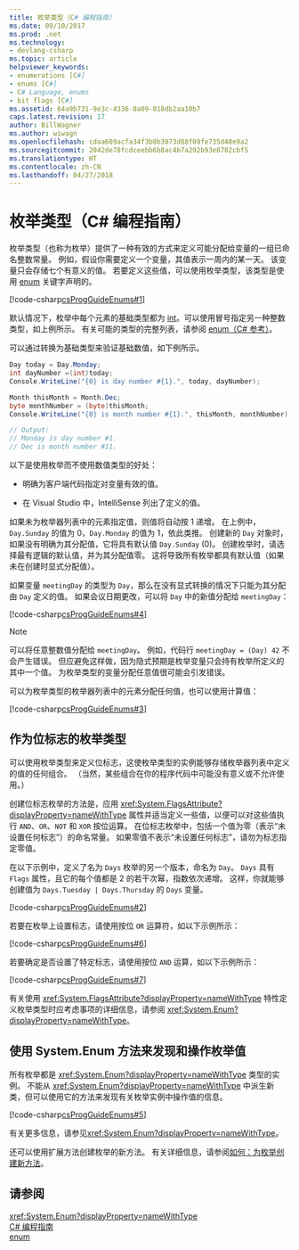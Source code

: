 ```yaml
---
title: 枚举类型（C# 编程指南）
ms.date: 09/10/2017
ms.prod: .net
ms.technology:
- devlang-csharp
ms.topic: article
helpviewer_keywords:
- enumerations [C#]
- enums [C#]
- C# Language, enums
- bit flags [C#]
ms.assetid: 64a9b731-9e3c-4336-8a09-018db2aa10b7
caps.latest.revision: 17
author: BillWagner
ms.author: wiwagn
ms.openlocfilehash: cdaa609acfa34f3b0b3073d88f09fe735d48e9a2
ms.sourcegitcommit: 2042de78fcdceebb6b8ac4b7a292b93e8782cbf5
ms.translationtype: HT
ms.contentlocale: zh-CN
ms.lasthandoff: 04/27/2018
---
```

# <a name="enumeration-types-c-programming-guide"></a>枚举类型（C# 编程指南）

枚举类型（也称为枚举）提供了一种有效的方式来定义可能分配给变量的一组已命名整数常量。 例如，假设你需要定义一个变量，其值表示一周内的某一天。 该变量只会存储七个有意义的值。 若要定义这些值，可以使用枚举类型，该类型是使用 [enum](../../csharp/language-reference/keywords/enum.md) 关键字声明的。

[!code-csharp[csProgGuideEnums#1](../../../samples/snippets/csharp/VS_Snippets_VBCSharp/csProgGuideEnums/CS/Enums.cs#1)]

默认情况下，枚举中每个元素的基础类型都为 [int](../../csharp/language-reference/keywords/int.md)。可以使用冒号指定另一种整数类型，如上例所示。 有关可能的类型的完整列表，请参阅 [enum（C# 参考）](../../csharp/language-reference/keywords/enum.md)。

可以通过转换为基础类型来验证基础数值，如下例所示。

```csharp
Day today = Day.Monday;
int dayNumber =(int)today;
Console.WriteLine("{0} is day number #{1}.", today, dayNumber);

Month thisMonth = Month.Dec;
byte monthNumber = (byte)thisMonth;
Console.WriteLine("{0} is month number #{1}.", thisMonth, monthNumber);

// Output:
// Monday is day number #1.
// Dec is month number #11.
```

以下是使用枚举而不使用数值类型的好处：

- 明确为客户端代码指定对变量有效的值。

- 在 Visual Studio 中，IntelliSense 列出了定义的值。

如果未为枚举器列表中的元素指定值，则值将自动按 1 递增。 在上例中，`Day.Sunday` 的值为 0，`Day.Monday` 的值为 1，依此类推。 创建新的 `Day` 对象时，如果没有明确为其分配值，它将具有默认值 `Day.Sunday` (0)。 创建枚举时，请选择最有逻辑的默认值，并为其分配值零。 这将导致所有枚举都具有默认值（如果未在创建时显式分配值）。

如果变量 `meetingDay` 的类型为 `Day`，那么在没有显式转换的情况下只能为其分配由 `Day` 定义的值。 如果会议日期更改，可以将 `Day` 中的新值分配给 `meetingDay`：

[!code-csharp[csProgGuideEnums#4](../../../samples/snippets/csharp/VS_Snippets_VBCSharp/csProgGuideEnums/CS/Enums.cs#4)]

> [!NOTE]
> 可以将任意整数值分配给 `meetingDay`。 例如，代码行 `meetingDay = (Day) 42` 不会产生错误。 但应避免这样做，因为隐式预期是枚举变量只会持有枚举所定义的其中一个值。 为枚举类型的变量分配任意值很可能会引发错误。

可以为枚举类型的枚举器列表中的元素分配任何值，也可以使用计算值：

[!code-csharp[csProgGuideEnums#3](../../../samples/snippets/csharp/VS_Snippets_VBCSharp/csProgGuideEnums/CS/Enums.cs#3)]

## <a name="enumeration-types-as-bit-flags"></a>作为位标志的枚举类型

可以使用枚举类型来定义位标志，这使枚举类型的实例能够存储枚举器列表中定义的值的任何组合。 （当然，某些组合在你的程序代码中可能没有意义或不允许使用。）

创建位标志枚举的方法是，应用 <xref:System.FlagsAttribute?displayProperty=nameWithType> 属性并适当定义一些值，以便可以对这些值执行 `AND`、`OR`、`NOT` 和 `XOR` 按位运算。 在位标志枚举中，包括一个值为零（表示“未设置任何标志”）的命名常量。 如果零值不表示“未设置任何标志”，请勿为标志指定零值。

在以下示例中，定义了名为 `Days` 枚举的另一个版本，命名为 `Day`。 `Days` 具有 `Flags` 属性，且它的每个值都是 2 的若干次幂，指数依次递增。 这样，你就能够创建值为 `Days.Tuesday | Days.Thursday` 的 `Days` 变量。

[!code-csharp[csProgGuideEnums#2](../../../samples/snippets/csharp/VS_Snippets_VBCSharp/csProgGuideEnums/CS/Enums.cs#2)]

若要在枚举上设置标志，请使用按位 `OR` 运算符，如以下示例所示：

[!code-csharp[csProgGuideEnums#6](../../../samples/snippets/csharp/VS_Snippets_VBCSharp/csProgGuideEnums/CS/Enums.cs#6)]

若要确定是否设置了特定标志，请使用按位 `AND` 运算，如以下示例所示：

[!code-csharp[csProgGuideEnums#7](../../../samples/snippets/csharp/VS_Snippets_VBCSharp/csProgGuideEnums/CS/Enums.cs#7)]

有关使用 <xref:System.FlagsAttribute?displayProperty=nameWithType> 特性定义枚举类型时应考虑事项的详细信息，请参阅 <xref:System.Enum?displayProperty=nameWithType>。

## <a name="using-the-systemenum-methods-to-discover-and-manipulate-enum-values"></a>使用 System.Enum 方法来发现和操作枚举值

所有枚举都是 <xref:System.Enum?displayProperty=nameWithType> 类型的实例。 不能从 <xref:System.Enum?displayProperty=nameWithType> 中派生新类，但可以使用它的方法来发现有关枚举实例中操作值的信息。

[!code-csharp[csProgGuideEnums#5](../../../samples/snippets/csharp/VS_Snippets_VBCSharp/csProgGuideEnums/CS/Enums.cs#5)]

有关更多信息，请参见<xref:System.Enum?displayProperty=nameWithType>。

还可以使用扩展方法创建枚举的新方法。 有关详细信息，请参阅[如何：为枚举创建新方法](../../csharp/programming-guide/classes-and-structs/how-to-create-a-new-method-for-an-enumeration.md)。

## <a name="see-also"></a>请参阅
 <xref:System.Enum?displayProperty=nameWithType>  
 [C# 编程指南](../../csharp/programming-guide/index.md)  
 [enum](../../csharp/language-reference/keywords/enum.md)
